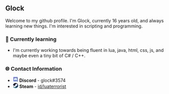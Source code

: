 ## Glock
Welcome to my github profile. I'm Glock, currently 16 years old, and always learning new things. I'm interested in scripting and programming.

### 🧠 Currently learning
* I'm currently working towards being fluent in lua, java, html, css, js, and maybe even a tiny bit of C# / C++.

### 🌐 Contact Information
* ![](smalldiscord.png) **Discord** - glock#3574
* ![](smallsteam.png) **Steam** - [id/luaterrorist](https://steamcommunity.com/id/luaterrorist)
